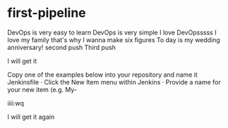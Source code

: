 
# first-pipeline
DevOps is very easy to learn
DevOps is very simple 
I love DevOpsssss
I love my family that's why I wanna make six figures
To day is my wedding anniversary! 
second push 
Third push

I will get it 



Copy one of the examples below into your repository and name it Jenkinsfile · Click the New Item menu within Jenkins · Provide a name for your new item (e.g. My-

iiii:wq



I will get it again 
